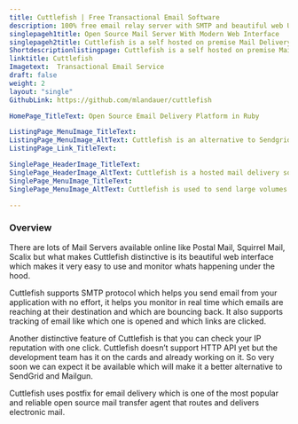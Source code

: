 ```yaml
---
title: Cuttlefish | Free Transactional Email Software
description: 100% free email relay server with SMTP and beautiful web UI to monitor email delivery in real time. Develop insights with monitoring and improve engagement.
singlepageh1title: Open Source Mail Server With Modern Web Interface
singlepageh2title: Cuttlefish is a self hosted on premise Mail Delivery Software. Use Cuttlefish to send large volumes of emails with ease and analyze bounce rate.
Shortdescriptionlistingpage: Cuttlefish is a self hosted on premise Mail Delivery Software. Use Cuttlefish to send large volumes of emails with ease and analyze bounce rate.
linktitle: Cuttlefish
Imagetext:  Transactional Email Service
draft: false
weight: 2
layout: "single"
GithubLink: https://github.com/mlandauer/cuttlefish

HomePage_TitleText: Open Source Email Delivery Platform in Ruby

ListingPage_MenuImage_TitleText: 
ListingPage_MenuImage_AltText: Cuttlefish is an alternative to Sendgrid and Mailgun.
ListingPage_Link_TitleText: 

SinglePage_HeaderImage_TitleText: 
SinglePage_HeaderImage_AltText: Cuttlefish is a hosted mail delivery software
SinglePage_MenuImage_TitleText: 
SinglePage_MenuImage_AltText: Cuttlefish is used to send large volumes of emails

---
```

### Overview

There are lots of Mail Servers available online like Postal Mail, Squirrel Mail, Scalix but what makes Cuttlefish distinctive is its beautiful web interface which makes it very easy to use and monitor whats happening under the hood.

Cuttlefish supports SMTP protocol which helps you send email from your application with no effort, it helps you monitor in real time which emails are reaching at their destination and which are bouncing back. It also supports tracking of email like which one is opened and which links are clicked.

Another distinctive feature of Cuttlefish is that you can check your IP reputation with one click. Cuttlefish doesn’t support HTTP API yet but the development team has it on the cards and already working on it. So very soon we can expect it be available which will make it a better alternative to SendGrid and Mailgun.

Cuttlefish uses postfix for email delivery which is one of the most popular and reliable open source mail transfer agent that routes and delivers electronic mail.

